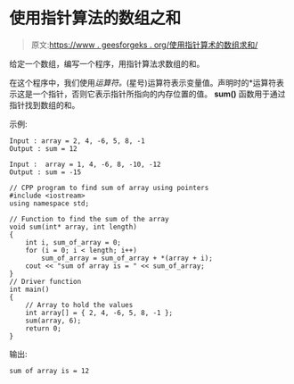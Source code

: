 # 使用指针算法的数组之和

> 原文:[https://www . geesforgeks . org/使用指针算术的数组求和/](https://www.geeksforgeeks.org/sum-of-array-using-pointer-arithmetic/)

给定一个数组，编写一个程序，用指针算法求数组的和。

在这个程序中，我们使用*运算符。*(星号)运算符表示变量值。声明时的*运算符表示这是一个指针，否则它表示指针所指向的内存位置的值。
**sum()** 函数用于通过指针找到数组的和。

示例:

```
Input : array = 2, 4, -6, 5, 8, -1
Output : sum = 12

Input :  array = 1, 4, -6, 8, -10, -12
Output : sum = -15

```

```
// CPP program to find sum of array using pointers
#include <iostream>
using namespace std;

// Function to find the sum of the array
void sum(int* array, int length)
{
    int i, sum_of_array = 0;
    for (i = 0; i < length; i++)
        sum_of_array = sum_of_array + *(array + i);
    cout << "sum of array is = " << sum_of_array;
}
// Driver function
int main()
{
    // Array to hold the values
    int array[] = { 2, 4, -6, 5, 8, -1 };
    sum(array, 6);
    return 0;
}
```

输出:

```
sum of array is = 12

```